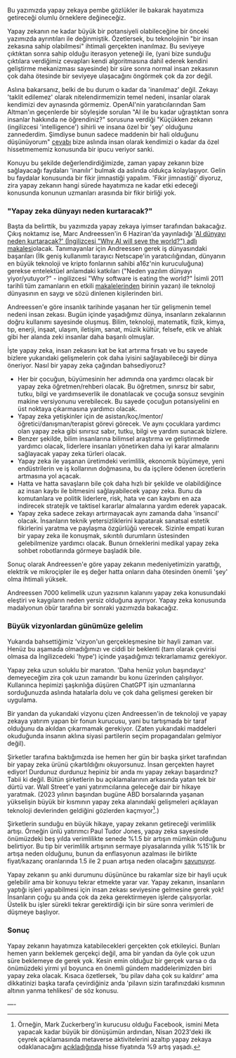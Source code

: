 Bu yazımızda yapay zekaya pembe gözlükler ile bakarak hayatımıza getireceği olumlu örneklere değineceğiz. 

Yapay zekanın ne kadar büyük bir potansiyeli olabileceğine bir önceki yazımızda ayrıntıları ile değinmiştik. Özetlersek, bu teknolojinin "bir insan zekasına sahip olabilmesi" ihtimali gerçekten inanılmaz. Bu seviyeye çıktıktan sonra sahip olduğu iterasyon yeteneği ile, (yani bize sunduğu çıktılara verdiğimiz cevapları kendi algoritmasına dahil ederek kendini geliştirme mekanizması sayesinde) bir süre sonra normal insan zekasının çok daha ötesinde bir seviyeye ulaşacağını öngörmek çok da zor değil.

Aslına bakarsanız, belki de bu durum o kadar da 'inanılmaz' değil. Zekayı 'taklit edilemez' olarak nitelendirmemizin temel nedeni, insanlar olarak kendimizi dev aynasında görmemiz.  OpenAI'nin yaratıcılarından Sam Altman'ın geçenlerde bir söyleşide sorulan "AI ile bu kadar uğraştıktan sonra insanlar hakkında ne öğrendiniz?" sorusuna verdiği "Küçükken zekanın (ingilizcesi 'intelligence') sihirli ve insana özel bir 'şey' olduğunu zannederdim. Şimdiyse bunun sadece maddenin bir hali olduğunu düşünüyorum" [cevabı](https://twitter.com/bilawalsidhu/status/1666968372976730113) bize aslında insan olarak kendimizi o kadar da özel hissetmememiz konusunda bir ipucu veriyor sanki. 

Konuyu bu şekilde değerlendirdiğimizde, zaman yapay zekanın bize sağlayacağı faydaları 'inanılır' bulmak da aslında oldukça kolaylaşıyor. Gelin bu faydalar konusunda bir fikir jimnastiği yapalım. 'Fikir jimnastiği' diyoruz, zira yapay zekanın hangi sürede hayatımıza ne kadar etki edeceği konusunda konunun uzmanları arasında bir fikir birliği yok. 

### "Yapay zeka dünyayı neden kurtaracak?"

Başta da belirttik, bu yazımızda yapay zekaya iyimser tarafından bakacağız. Çıkış noktamız ise, Marc Andreessen'in 6 Haziran'da yayınladığı '[AI dünyayı neden kurtaracak?' (İngilizcesi "Why AI will seve the world?") adlı makalesi](https://a16z.com/2023/06/06/ai-will-save-the-world/)olacak. Tanımayanlar için Andreessen gerek iş dünyasındaki başarıları (İlk geniş kullanımlı tarayıcı Netscape'in yaratıcılığından, dünyanın en büyük teknoloji ve kripto fonlarının sahibi a16z'nin kuruculuğuna) gerekse entelektüel anlamdaki katkıları ("Neden yazılım dünyayı yiyor/yutuyor?" - ingilizcesi "Why software is eating the world?" İsimli 2011 tarihli tüm zamanların en etkili [makalelerinden](https://a16z.com/2011/08/20/why-software-is-eating-the-world/) birinin yazarı) ile teknoloji dünyasının en saygı ve sözü dinlenen kişilerinden biri. 

Andreessen'e göre insanlık tarihinde yaşanan her tür gelişmenin temel nedeni insan zekası. Bugün içinde yaşadığımız dünya, insanların zekalarının doğru kullanımı sayesinde oluşmuş. Bilim, teknoloji, matematik, fizik, kimya, tıp, enerji, inşaat, ulaşım, iletişim, sanat, müzik kültür, felsefe, etik ve ahlak gibi her alanda zeki insanlar daha başarılı olmuşlar.

İşte yapay zeka, insan zekasını kat be kat artırma fırsatı ve bu sayede bizlere yukarıdaki gelişmelerin çok daha iyisini sağlayabileceği bir dünya öneriyor. Nasıl bir yapay zeka çağından bahsediyoruz?

- Her bir çocuğun, büyümesinin her adımında ona yardımcı olacak bir yapay zeka öğretmen/rehberi olacak. Bu öğretmen, sınırsız bir sabır, tutku, bilgi ve yardımseverlik ile donatılacak ve çocuğa sonsuz sevginin makine versiyonunu verebilecek. Bu sayede çocuğun potansiyelini en üst noktaya çıkarmasına yardımcı olacak. 
- Yapay zeka yetişkinler için de asistan/koç/mentor/öğretici/danışman/terapist görevi görecek. Ve aynı çocuklara yardımcı olan yapay zeka gibi sınırsız sabır, tutku, bilgi ve yardım sunacak bizlere. 
- Benzer şekilde, bilim insanlarına bilimsel araştırma ve geliştirmede yardımcı olacak, liderlere insanları yönetirken daha iyi karar almalarını sağlayacak yapay zeka türleri olacak. 
- Yapay zeka ile yaşanan üretimdeki verimlilik, ekonomik büyümeye, yeni endüstrilerin ve iş kollarının doğmasına, bu da işçilere ödenen ücretlerin artmasına yol açacak.
- Hatta ve hatta savaşların bile çok daha hızlı bir şekilde ve olabildiğince az insan kaybı ile bitmesini sağlayabilecek yapay zeka. Bunu da komutanlara ve politik liderlere, risk, hata ve can kaybını en aza indirecek stratejik ve taktisel kararlar almalarına yardım ederek yapacak. 
- Yapay zeka sadece zekayı artırmayacak aynı zamanda daha 'insancıl' olacak. İnsanların teknik yetersizliklerini kapatarak sanatsal estetik fikirlerini yaratma ve paylaşma özgürlüğü verecek. Sizinle empati kuran bir yapay zeka ile konuşmak, sıkıntılı durumların üstesinden gelebilmenize yardımcı olacak. Bunun örneklerini medikal yapay zeka sohbet robotlarında görmeye başladık bile. 

Sonuç olarak Andreessen'e göre yapay zekanın medeniyetimizin yarattığı, elektrik ve mikroçipler ile eş değer hatta onların daha ötesinden önemli 'şey' olma ihtimali yüksek. 

Andreessen 7000 kelimelik uzun yazısının kalanını yapay zeka konusundaki eleştiri ve kaygıların neden yersiz olduğuna ayırıyor. Yapay zeka konusunda madalyonun öbür tarafına bir sonraki yazımızda bakacağız. 

### Büyük vizyonlardan günümüze gelelim

Yukarıda bahsettiğimiz 'vizyon'un gerçekleşmesine bir hayli zaman var. Henüz bu aşamada olmadığımızı ve ciddi bir beklenti (tam olarak çevirisi olmasa da İngilizcedeki 'hype') içinde yaşadığımızı tekrarlamamız gerekiyor. 

Yapay zeka uzun soluklu bir maraton. 'Daha henüz yolun başındayız' demeyeceğim zira çok uzun zamandır bu konu üzerinden çalışılıyor. Kullanınca hepimizi şaşkınlığa düşüren ChatGPT işin uzmanlarına sorduğunuzda aslında hatalarla dolu ve çok daha gelişmesi gereken bir uygulama. 

Bir yandan da yukarıdaki vizyonu çizen Andreessen'in de teknoloji ve yapay zekaya yatırım yapan bir fonun kurucusu, yani bu tartışmada bir taraf olduğunu da akıldan çıkarmamak gerekiyor. (Zaten yukarıdaki maddeleri okuduğunda insanın aklına siyasi partilerin seçim propagandaları gelmiyor değil). 

Şirketler tarafına baktığımızda ise hemen her gün bir başka şirket tarafından bir yapay zeka ürünü çıkartıldığını okuyorsunuz. İnsan gerçekten hayret ediyor! Durdunuz durdunuz hepiniz bir anda mı yapay zekayı başardınız? Tabii ki değil. Bütün şirketlerin bu açıklamalarının arkasında yatan tek bir dürtü var. Wall Street'e yani yatırımcılarına geleceğe dair bir hikaye yaratmak. (2023 yılının başından bugüne ABD borsalarında yaşanan yükselişin büyük bir kısmının yapay zeka alanındaki gelişmeleri açıklayan teknoloji devlerinden geldiğini gözlerden kaçmıyor[^1].) 

Şirketlerin sunduğu en büyük hikaye, yapay zekanın getireceği verimlilik artışı. Örneğin ünlü yatırımcı Paul Tudor Jones, yapay zeka sayesinde önümüzdeki beş yılda verimlilikte senede %1.5 bir artışın mümkün olduğunu belirtiyor. Bu tip bir verimlilik artışının sermaye piyasalarında yıllık %15'lik br artışa neden olduğunu, bunun da enflasyonun azalması ile birlikte fiyat/kazanç oranlarında 1.5 ile 2 puan artışa neden olacağını [savunuyor](https://finance.yahoo.com/news/billionaire-investor-paul-tudor-jones-005403013.html). 

Yapay zekanın şu anki durumunu düşününce bu rakamlar size bir hayli uçuk gelebilir ama bir konuyu tekrar etmekte yarar var. Yapay zekanın, insanların yaptığı işleri yapabilmesi için insan zekası seviyesine gelmesine gerek yok! İnsanların çoğu şu anda çok da zeka gerektirmeyen işlerde çalışıyorlar. Üstelik bu işler sürekli tekrar gerektirdiği için bir süre sonra verimleri de düşmeye başlıyor. 


### Sonuç 
Yapay zekanın hayatımıza katabilecekleri gerçekten çok etkileyici. Bunları hemen yarın beklemek gerçekçi değil, ama bir yandan da öyle çok uzun süre beklemeye de gerek yok. Kesin emin olduğuz bir gerçek varsa o da önümüzdeki yirmi yıl boyunca en önemli gündem maddelerimizden biri yapay zeka olacak. Kısaca özetlersek, 'bu pilav daha çok su kaldırır' ama dikkatinizi başka tarafa çevirdiğiniz anda 'pilavın sizin tarafınızdaki kısmının altının yanma tehlikesi' de söz konusu. 

—-


[^1]: Örneğin, Mark Zuckerberg'in kurucusu olduğu Facebook, ismini Meta yapacak kadar büyük bir dönüşümün ardından, Nisan 2023'deki ilk çeyrek açıklamasında metaverse aktivitelerini azaltıp yapay zekaya odaklanacağını [açıkladığında](https://www.theguardian.com/technology/2023/apr/26/meta-q1-earnings-report-2023) hisse fiyatında %9 artış yaşadı. 
